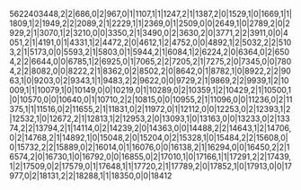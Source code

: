 5622403448,2|2|686,0|2|967,0|1|1107,1|1|1247,2|1|1387,2|0|1529,1|0|1669,1|1|1809,1|2|1949,2|2|2089,2|1|2229,1|1|2369,0|1|2509,0|0|2649,1|0|2789,2|0|2929,2|1|3070,1|2|3210,0|0|3350,2|1|3490,0|2|3630,2|0|3771,2|2|3911,0|0|4051,2|1|4191,0|1|4331,1|2|4472,2|0|4612,1|2|4752,0|0|4892,1|2|5032,2|2|5103,2|1|5173,0|0|5593,2|1|5803,0|1|5944,2|1|6084,1|2|6224,2|0|6364,0|2|6504,2|2|6644,0|0|6785,1|2|6925,0|1|7065,2|2|7205,2|1|7275,2|0|7345,0|0|7804,2|2|8082,0|0|8222,2|1|8362,0|2|8502,2|0|8642,0|1|8782,1|0|8922,2|2|9063,1|0|9203,0|2|9343,1|1|9483,2|2|9622,0|0|9729,2|1|9869,2|2|9939,1|2|10009,1|1|10079,1|0|10149,0|0|10219,0|1|10289,0|2|10359,1|2|10429,2|1|10500,1|0|10570,0|0|10640,0|1|10710,2|2|10815,0|0|10955,2|1|11096,0|0|11236,0|2|11375,1|1|11516,0|2|11655,2|1|11831,0|2|11972,0|1|12112,0|0|12253,0|2|12393,1|2|12532,1|0|12672,2|1|12813,1|2|12953,2|0|13093,1|0|13163,0|0|13233,0|2|13374,2|2|13794,2|1|14114,0|2|14239,2|0|14363,0|0|14488,2|2|14643,1|2|14706,0|2|14768,2|1|14892,1|0|15048,2|0|15204,0|2|15328,1|0|15484,2|2|15608,0|0|15732,2|2|15889,0|2|16014,0|1|16076,0|0|16138,2|1|16294,0|0|16450,2|2|16574,2|0|16730,1|0|16792,0|0|16855,0|2|17010,1|0|17166,1|1|17291,2|2|17439,1|2|17509,0|2|17579,0|1|17648,1|1|17720,2|1|17789,2|0|17852,1|0|17913,0|0|17977,0|2|18131,2|2|18288,1|1|18350,0|0|18412
